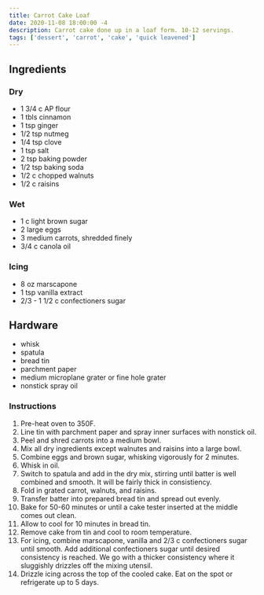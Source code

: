 ```yaml
---
title: Carrot Cake Loaf
date: 2020-11-08 18:00:00 -4
description: Carrot cake done up in a loaf form. 10-12 servings.
tags: ['dessert', 'carrot', 'cake', 'quick leavened']
---
```


## Ingredients

### Dry

- 1 3/4 c AP flour
- 1 tbls cinnamon
- 1 tsp ginger
- 1/2 tsp nutmeg
- 1/4 tsp clove
- 1 tsp salt
- 2 tsp baking powder
- 1/2 tsp baking soda
- 1/2 c chopped walnuts
- 1/2 c raisins

### Wet

- 1 c light brown sugar
- 2 large eggs
- 3 medium carrots, shredded finely
- 3/4 c canola oil

### Icing

- 8 oz marscapone
- 1 tsp vanilla extract
- 2/3 - 1 1/2 c confectioners sugar

## Hardware

- whisk
- spatula
- bread tin
- parchment paper
- medium microplane grater or fine hole grater
- nonstick spray oil

### Instructions

1. Pre-heat oven to 350F.
1. Line tin with parchment paper and spray inner surfaces with nonstick oil.
1. Peel and shred carrots into a medium bowl.
1. Mix all dry ingredients except walnutes and raisins into a large bowl.
1. Combine eggs and brown sugar, whisking vigorously for 2 minutes.
1. Whisk in oil.
1. Switch to spatula and add in the dry mix, stirring until batter is well combined and smooth. It will be fairly thick in consistiency.
1. Fold in grated carrot, walnuts, and raisins.
1. Transfer batter into prepared bread tin and spread out evenly.
1. Bake for 50-60 minutes or until a cake tester inserted at the middle comes out clean.
1. Allow to cool for 10 minutes in bread tin.
1. Remove cake from tin and cool to room temperature.
1. For icing, combine marscapone, vanilla and 2/3 c confectioners sugar until smooth. Add additional confectioners sugar until desired consistency is reached. We go with a thicker consistency where it sluggishly drizzles off the mixing utensil.
1. Drizzle icing across the top of the cooled cake. Eat on the spot or refrigerate up to 5 days.
